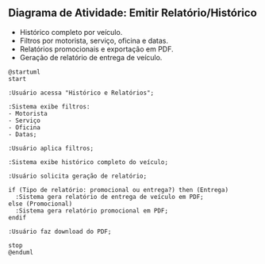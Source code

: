 ## Diagrama de Atividade: Emitir Relatório/Histórico

- Histórico completo por veículo.  
- Filtros por motorista, serviço, oficina e datas.  
- Relatórios promocionais e exportação em PDF.  
- Geração de relatório de entrega de veículo.



```puml
@startuml
start

:Usuário acessa "Histórico e Relatórios";

:Sistema exibe filtros:
- Motorista
- Serviço
- Oficina
- Datas;

:Usuário aplica filtros;

:Sistema exibe histórico completo do veículo;

:Usuário solicita geração de relatório;

if (Tipo de relatório: promocional ou entrega?) then (Entrega)
  :Sistema gera relatório de entrega de veículo em PDF;
else (Promocional)
  :Sistema gera relatório promocional em PDF;
endif

:Usuário faz download do PDF;

stop
@enduml
```
